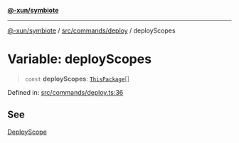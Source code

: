 [**@-xun/symbiote**](../../../../README.md)

***

[@-xun/symbiote](../../../../README.md) / [src/commands/deploy](../README.md) / deployScopes

# Variable: deployScopes

> `const` **deployScopes**: [`ThisPackage`](../../../configure/enumerations/ThisPackageGlobalScope.md#thispackage)[]

Defined in: [src/commands/deploy.ts:36](https://github.com/Xunnamius/symbiote/blob/50bd26ba580f69a990fc1f7bdf0f09da69c3cfeb/src/commands/deploy.ts#L36)

## See

[DeployScope](../../../configure/enumerations/ThisPackageGlobalScope.md)
